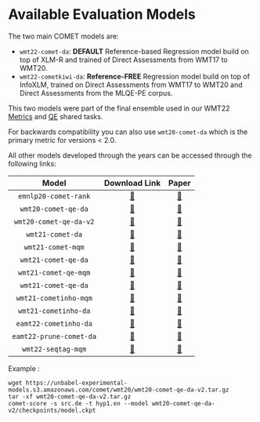 # Available Evaluation Models

The two main COMET models are: 

- `wmt22-comet-da`: **DEFAULT** Reference-based Regression model build on top of XLM-R and trained of Direct Assessments from WMT17 to WMT20.
- `wmt22-cometkiwi-da`: **Reference-FREE** Regression model build on top of InfoXLM, trained on Direct Assessments from WMT17 to WMT20 and Direct Assessments from the MLQE-PE corpus.

This two models were part of the final ensemble used in our WMT22 [Metrics](https://aclanthology.org/2022.wmt-1.52/) and [QE](https://aclanthology.org/2022.wmt-1.60/) shared tasks. 

For backwards compatibility you can also use `wmt20-comet-da` which is the primary metric for versions < 2.0.

All other models developed through the years can be accessed through the following links:

| Model | Download Link | Paper | 
| :---: | :-----------: | :---: |
| `emnlp20-comet-rank` | [🔗](https://unbabel-experimental-models.s3.amazonaws.com/comet/wmt20/emnlp20-comet-rank.tar.gz) | [🔗](https://aclanthology.org/2020.emnlp-main.213/) |
| `wmt20-comet-qe-da` | [🔗](https://unbabel-experimental-models.s3.amazonaws.com/comet/wmt20/wmt20-comet-qe-da.tar.gz) | [🔗](https://aclanthology.org/2020.wmt-1.101/) |
| `wmt20-comet-qe-da-v2` | [🔗](https://unbabel-experimental-models.s3.amazonaws.com/comet/wmt20/wmt20-comet-qe-da-v2.tar.gz) | [🔗](https://aclanthology.org/2020.wmt-1.101/) | 
| `wmt21-comet-da` | [🔗](https://unbabel-experimental-models.s3.amazonaws.com/comet/wmt21/wmt21-comet-da.tar.gz) | [🔗](https://aclanthology.org/2021.wmt-1.111/) |
| `wmt21-comet-mqm` | [🔗](https://unbabel-experimental-models.s3.amazonaws.com/comet/wmt21/wmt21-comet-mqm.tar.gz) | [🔗](https://aclanthology.org/2021.wmt-1.111/) |
| `wmt21-comet-qe-da` | [🔗](https://unbabel-experimental-models.s3.amazonaws.com/comet/wmt21/wmt21-comet-qe-da.tar.gz) | [🔗](https://aclanthology.org/2021.wmt-1.111/) |
| `wmt21-comet-qe-mqm` | [🔗](https://unbabel-experimental-models.s3.amazonaws.com/comet/wmt21/wmt21-comet-qe-mqm.tar.gz) | [🔗](https://aclanthology.org/2021.wmt-1.111/) |
| `wmt21-comet-qe-da` | [🔗](https://unbabel-experimental-models.s3.amazonaws.com/comet/wmt21/wmt21-comet-qe-da.tar.gz) | [🔗](https://aclanthology.org/2021.wmt-1.111/) |
| `wmt21-cometinho-mqm` | [🔗](https://unbabel-experimental-models.s3.amazonaws.com/comet/wmt21/wmt21-cometinho-mqm.tar.gz) | [🔗](https://aclanthology.org/2021.wmt-1.111/) |
| `wmt21-cometinho-da` | [🔗](https://unbabel-experimental-models.s3.amazonaws.com/comet/wmt21/wmt21-cometinho-da.tar.gz) | [🔗](https://aclanthology.org/2021.wmt-1.111/) | 
| `eamt22-cometinho-da` | [🔗](https://unbabel-experimental-models.s3.amazonaws.com/comet/wmt21/eamt22-cometinho-da.tar.gz) | [🔗](https://aclanthology.org/2022.eamt-1.9/) |
| `eamt22-prune-comet-da` | [🔗](https://unbabel-experimental-models.s3.amazonaws.com/comet/wmt21/eamt22-prune-comet-da.tar.gz) | [🔗](https://aclanthology.org/2022.eamt-1.9/) |
| `wmt22-seqtag-mqm` | [🔗](https://unbabel-experimental-models.s3.amazonaws.com/comet/wmt22/wmt22-seqtag-mqm.tar.gz) | [🔗](https://aclanthology.org/2022.wmt-1.52/) |


Example :

```
wget https://unbabel-experimental-models.s3.amazonaws.com/comet/wmt20/wmt20-comet-qe-da-v2.tar.gz
tar -xf wmt20-comet-qe-da-v2.tar.gz
comet-score -s src.de -t hyp1.en --model wmt20-comet-qe-da-v2/checkpoints/model.ckpt
```
